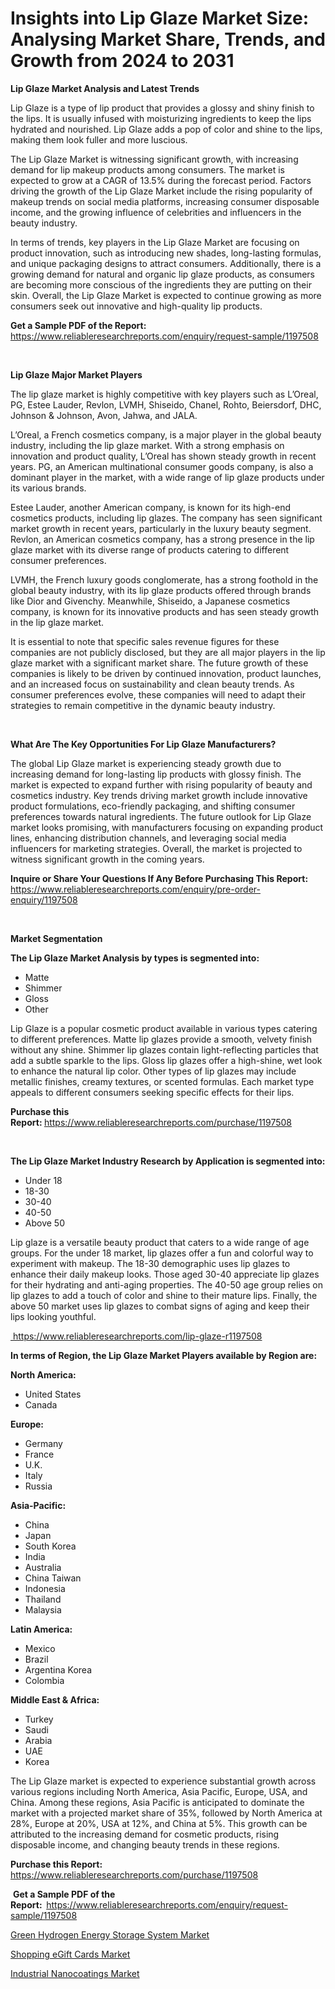 <p><h1>Insights into Lip Glaze Market Size: Analysing Market Share, Trends, and Growth from 2024 to 2031</h1></p><p><strong>Lip Glaze Market Analysis and Latest Trends</strong></p>
<p><p>Lip Glaze is a type of lip product that provides a glossy and shiny finish to the lips. It is usually infused with moisturizing ingredients to keep the lips hydrated and nourished. Lip Glaze adds a pop of color and shine to the lips, making them look fuller and more luscious.</p><p>The Lip Glaze Market is witnessing significant growth, with increasing demand for lip makeup products among consumers. The market is expected to grow at a CAGR of 13.5% during the forecast period. Factors driving the growth of the Lip Glaze Market include the rising popularity of makeup trends on social media platforms, increasing consumer disposable income, and the growing influence of celebrities and influencers in the beauty industry.</p><p>In terms of trends, key players in the Lip Glaze Market are focusing on product innovation, such as introducing new shades, long-lasting formulas, and unique packaging designs to attract consumers. Additionally, there is a growing demand for natural and organic lip glaze products, as consumers are becoming more conscious of the ingredients they are putting on their skin. Overall, the Lip Glaze Market is expected to continue growing as more consumers seek out innovative and high-quality lip products.</p></p>
<p><strong>Get a Sample PDF of the Report:&nbsp;</strong> <a href="https://www.reliableresearchreports.com/enquiry/request-sample/1197508">https://www.reliableresearchreports.com/enquiry/request-sample/1197508</a></p>
<p>&nbsp;</p>
<p><strong>Lip Glaze Major Market Players</strong></p>
<p><p>The lip glaze market is highly competitive with key players such as L’Oreal, PG, Estee Lauder, Revlon, LVMH, Shiseido, Chanel, Rohto, Beiersdorf, DHC, Johnson & Johnson, Avon, Jahwa, and JALA. </p><p>L’Oreal, a French cosmetics company, is a major player in the global beauty industry, including the lip glaze market. With a strong emphasis on innovation and product quality, L’Oreal has shown steady growth in recent years. PG, an American multinational consumer goods company, is also a dominant player in the market, with a wide range of lip glaze products under its various brands.</p><p>Estee Lauder, another American company, is known for its high-end cosmetics products, including lip glazes. The company has seen significant market growth in recent years, particularly in the luxury beauty segment. Revlon, an American cosmetics company, has a strong presence in the lip glaze market with its diverse range of products catering to different consumer preferences.</p><p>LVMH, the French luxury goods conglomerate, has a strong foothold in the global beauty industry, with its lip glaze products offered through brands like Dior and Givenchy. Meanwhile, Shiseido, a Japanese cosmetics company, is known for its innovative products and has seen steady growth in the lip glaze market.</p><p>It is essential to note that specific sales revenue figures for these companies are not publicly disclosed, but they are all major players in the lip glaze market with a significant market share. The future growth of these companies is likely to be driven by continued innovation, product launches, and an increased focus on sustainability and clean beauty trends. As consumer preferences evolve, these companies will need to adapt their strategies to remain competitive in the dynamic beauty industry.</p></p>
<p>&nbsp;</p>
<p><strong>What Are The Key Opportunities For Lip Glaze Manufacturers?</strong></p>
<p><p>The global Lip Glaze market is experiencing steady growth due to increasing demand for long-lasting lip products with glossy finish. The market is expected to expand further with rising popularity of beauty and cosmetics industry. Key trends driving market growth include innovative product formulations, eco-friendly packaging, and shifting consumer preferences towards natural ingredients. The future outlook for Lip Glaze market looks promising, with manufacturers focusing on expanding product lines, enhancing distribution channels, and leveraging social media influencers for marketing strategies. Overall, the market is projected to witness significant growth in the coming years.</p></p>
<p><strong>Inquire or Share Your Questions If Any Before Purchasing This Report:</strong> <a href="https://www.reliableresearchreports.com/enquiry/pre-order-enquiry/1197508">https://www.reliableresearchreports.com/enquiry/pre-order-enquiry/1197508</a></p>
<p>&nbsp;</p>
<p><strong>Market Segmentation</strong></p>
<p><strong>The Lip Glaze Market Analysis by types is segmented into:</strong></p>
<p><ul><li>Matte</li><li>Shimmer</li><li>Gloss</li><li>Other</li></ul></p>
<p><p>Lip Glaze is a popular cosmetic product available in various types catering to different preferences. Matte lip glazes provide a smooth, velvety finish without any shine. Shimmer lip glazes contain light-reflecting particles that add a subtle sparkle to the lips. Gloss lip glazes offer a high-shine, wet look to enhance the natural lip color. Other types of lip glazes may include metallic finishes, creamy textures, or scented formulas. Each market type appeals to different consumers seeking specific effects for their lips.</p></p>
<p><strong>Purchase this Report:&nbsp;</strong><a href="https://www.reliableresearchreports.com/purchase/1197508">https://www.reliableresearchreports.com/purchase/1197508</a></p>
<p>&nbsp;</p>
<p><strong>The Lip Glaze Market Industry Research by Application is segmented into:</strong></p>
<p><ul><li>Under 18</li><li>18-30</li><li>30-40</li><li>40-50</li><li>Above 50</li></ul></p>
<p><p>Lip glaze is a versatile beauty product that caters to a wide range of age groups. For the under 18 market, lip glazes offer a fun and colorful way to experiment with makeup. The 18-30 demographic uses lip glazes to enhance their daily makeup looks. Those aged 30-40 appreciate lip glazes for their hydrating and anti-aging properties. The 40-50 age group relies on lip glazes to add a touch of color and shine to their mature lips. Finally, the above 50 market uses lip glazes to combat signs of aging and keep their lips looking youthful.</p></p>
<p><a href="https://www.reliableresearchreports.com/lip-glaze-r1197508">&nbsp;https://www.reliableresearchreports.com/lip-glaze-r1197508</a></p>
<p><strong>In terms of Region, the Lip Glaze Market Players available by Region are:</strong></p>
<p>
    <p> <strong> North America: </strong>
        <ul>
            <li>United States</li>
            <li>Canada</li>
        </ul>
        </p> 
    <p> <strong> Europe: </strong>
        <ul>
            <li>Germany</li>
            <li>France</li>
            <li>U.K.</li>
            <li>Italy</li>
            <li>Russia</li>
        </ul>
        </p> 
    <p> <strong> Asia-Pacific: </strong>
        <ul>
            <li>China</li>
            <li>Japan</li>
            <li>South Korea</li>
            <li>India</li>
            <li>Australia</li>
            <li>China Taiwan</li>
            <li>Indonesia</li>
            <li>Thailand</li>
            <li>Malaysia</li>
        </ul>
        </p> 
    <p> <strong> Latin America: </strong>
        <ul>
            <li>Mexico</li>
            <li>Brazil</li>
            <li>Argentina Korea</li>
            <li>Colombia</li>
        </ul>
        </p> 
    <p> <strong> Middle East & Africa: </strong>
        <ul>
            <li>Turkey</li>
            <li>Saudi</li>
            <li>Arabia</li>
            <li>UAE</li>
            <li>Korea</li>
        </ul>
    </p>
    </p>
<p><p>The Lip Glaze market is expected to experience substantial growth across various regions including North America, Asia Pacific, Europe, USA, and China. Among these regions, Asia Pacific is anticipated to dominate the market with a projected market share of 35%, followed by North America at 28%, Europe at 20%, USA at 12%, and China at 5%. This growth can be attributed to the increasing demand for cosmetic products, rising disposable income, and changing beauty trends in these regions.</p></p>
<p><strong>Purchase this Report: </strong><a href="https://www.reliableresearchreports.com/purchase/1197508">https://www.reliableresearchreports.com/purchase/1197508</a></p>
<p>&nbsp;<strong>Get a Sample PDF of the Report:&nbsp;&nbsp;</strong><a href="https://www.reliableresearchreports.com/enquiry/request-sample/1197508">https://www.reliableresearchreports.com/enquiry/request-sample/1197508</a></p>
<p><strong></strong></p>
<p><p><a href="https://github.com/RoccoManning/Market-Research-Report-List-6/blob/main/green-hydrogen-energy-storage-system-market.md">Green Hydrogen Energy Storage System Market</a></p><p><a href="https://github.com/jadenRaynor/Market-Research-Report-List-1/blob/main/shopping-egift-cards-market.md">Shopping eGift Cards Market</a></p><p><a href="https://github.com/ranaacryptoaddmin/Market-Research-Report-List-1/blob/main/industrial-nanocoatings-market.md">Industrial Nanocoatings Market</a></p></p>